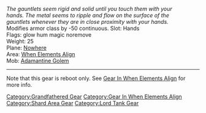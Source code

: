 *The gauntlets seem rigid and solid until you touch them with your*  
*hands. The metal seems to ripple and flow on the surface of the*  
*gauntlets whenever they are in close proximity with your hands.*  
Modifies armor class by -50 continuous. Slot: Hands  
Flags: glow hum magic noremove  
Weight: 25  
Plane: [Nowhere](:Category:Nowhere.md "wikilink")  
Area: [When Elements
Align](:Category:When_Elements_Align.md "wikilink")  
Mob: [Adamantine Golem](Adamantine_Golem "wikilink")  

------------------------------------------------------------------------

Note that this gear is reboot only. See [Gear In When Elements
Align](:Category:Gear_In_When_Elements_Align.md "wikilink") for more
info.

[Category:Grandfathered Gear](Category:Grandfathered_Gear "wikilink")
[Category:Gear In When Elements
Align](Category:Gear_In_When_Elements_Align "wikilink") [Category:Shard
Area Gear](Category:Shard_Area_Gear "wikilink") [Category:Lord Tank
Gear](Category:Lord_Tank_Gear "wikilink")
